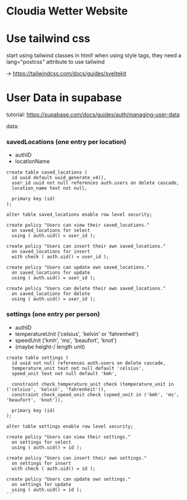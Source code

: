 # Cloudia Wetter Website

# Use tailwind css

start using tailwind classes in html!
when using style tags, they need a lang="postcss" attribute to use tailwind

-> https://tailwindcss.com/docs/guides/sveltekit


# User Data in supabase

tutorial: https://supabase.com/docs/guides/auth/managing-user-data

data:
### savedLocations (one entry per location)
- authID
- locationName
```
create table saved_locations (
  id uuid default uuid_generate_v4(),
  user_id uuid not null references auth.users on delete cascade,
  location_name text not null,

  primary key (id)
);

alter table saved_locations enable row level security;

create policy "Users can view their saved_locations."
  on saved_locations for select
  using ( auth.uid() = user_id );

create policy "Users can insert their own saved_locations."
  on saved_locations for insert
  with check ( auth.uid() = user_id );

create policy "Users can update own saved_locations."
  on saved_locations for update
  using ( auth.uid() = user_id );

create policy "Users can delete their own saved_locations."
  on saved_locations for delete
  using ( auth.uid() = user_id );
```


### settings (one entry per person)
- authID
- temperatureUnit ('celsius', 'kelvin' or 'fahrenheit')
- speedUnit ('kmh', 'ms', 'beaufort', 'knot')
- (maybe height-/ length unit)

````
create table settings (
  id uuid not null references auth.users on delete cascade,
  temperature_unit text not null default 'celsius',
  speed_unit text not null default 'kmh',

  constraint check_temperature_unit check (temperature_unit in ('celsius', 'kelvin', 'fahrenheit')),
  constraint check_speed_unit check (speed_unit in ('kmh', 'ms', 'beaufort', 'knot')),

  primary key (id)
);

alter table settings enable row level security;

create policy "Users can view their settings."
  on settings for select
  using ( auth.uid() = id );

create policy "Users can insert their own settings."
  on settings for insert
  with check ( auth.uid() = id );

create policy "Users can update own settings."
  on settings for update
  using ( auth.uid() = id );
```